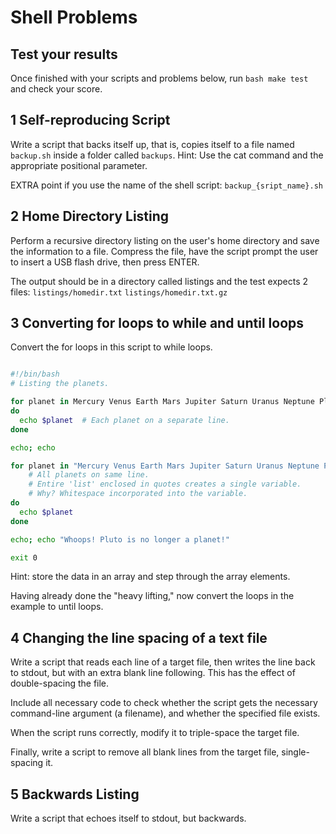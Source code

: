 # Shell Problems

## Test your results

Once finished with your scripts and problems below, run ```bash make test``` and check your score.

## 1 Self-reproducing Script

Write a script that backs itself up, that is, copies itself to a file named ```backup.sh``` inside a folder called ```backups```.
Hint: Use the cat command and the appropriate positional parameter.

EXTRA point if you use the name of the shell script: ```backup_{sript_name}.sh```
## 2 Home Directory Listing

Perform a recursive directory listing on the user's home directory and save the information to a file. Compress the file, have the script prompt the user to insert a USB flash drive, then press ENTER.

The output should be in a directory called listings and the test expects 2 files:
```listings/homedir.txt```
```listings/homedir.txt.gz```

## 3 Converting for loops to while and until loops

Convert the for loops in this script to while loops. 

```bash

#!/bin/bash
# Listing the planets.

for planet in Mercury Venus Earth Mars Jupiter Saturn Uranus Neptune Pluto
do
  echo $planet  # Each planet on a separate line.
done

echo; echo

for planet in "Mercury Venus Earth Mars Jupiter Saturn Uranus Neptune Pluto"
    # All planets on same line.
    # Entire 'list' enclosed in quotes creates a single variable.
    # Why? Whitespace incorporated into the variable.
do
  echo $planet
done

echo; echo "Whoops! Pluto is no longer a planet!"

exit 0
```
Hint: store the data in an array and step through the array elements.

Having already done the "heavy lifting," now convert the loops in the example to until loops.

## 4 Changing the line spacing of a text file
Write a script that reads each line of a target file, then writes the line back to stdout, but with an extra blank line following. This has the effect of double-spacing the file.

Include all necessary code to check whether the script gets the necessary command-line argument (a filename), and whether the specified file exists.

When the script runs correctly, modify it to triple-space the target file.

Finally, write a script to remove all blank lines from the target file, single-spacing it.

## 5 Backwards Listing
Write a script that echoes itself to stdout, but backwards.
